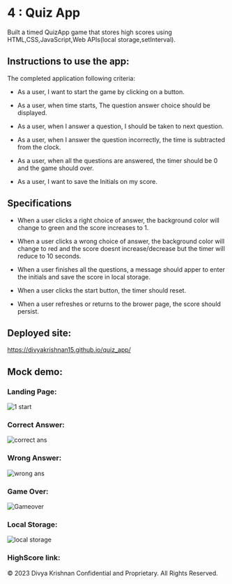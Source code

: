 # 4 : Quiz App

Built a timed QuizApp game that stores high scores using HTML,CSS,JavaScript,Web APIs(local storage,setInterval).



## Instructions to use the app:

The completed application following criteria:

* As a user, I want to start the game by clicking on a button. 

* As a user, when time starts, The question answer choice should be displayed.

* As a user, when I answer a question, I should be taken to next question. 

* As a user, when I answer the question incorrectly, the time is subtracted from the clock.

* As a user, when all the questions are answered, the timer should be 0 and the game should over.

* As a user, I want to save the Initials on my score. 



## Specifications

* When a user clicks a right choice of answer, the background color will change to green and the score increases to 1.

* When a user clicks a wrong choice of answer, the background color will change to red and the score doesnt increase/decrease but the timer will reduce to 10 seconds.

* When a user finishes all the questions, a message should apper to enter the initials and save the score in local storage. 

* When a user clicks the start button, the timer should reset. 

* When a user refreshes or returns to the brower page, the score should persist.


## Deployed site:
https://divyakrishnan15.github.io/quiz_app/



## Mock demo:

### Landing Page:
![1 start](https://github.com/divyakrishnan15/quiz_app/assets/40469923/b5f6de24-67d0-478d-8083-dc68fb684622)

### Correct Answer:
![correct ans](https://github.com/divyakrishnan15/quiz_app/assets/40469923/daba30c3-5211-4452-881d-669193b27696)

### Wrong Answer:
![wrong ans](https://github.com/divyakrishnan15/quiz_app/assets/40469923/10682428-1558-4c4d-bab8-fe1f0f7e1c67)


### Game Over:
![Gameover](https://github.com/divyakrishnan15/quiz_app/assets/40469923/b1570741-879d-449d-b5ea-881e9a5f80d7)

### Local Storage:
![local storage](https://github.com/divyakrishnan15/quiz_app/assets/40469923/2c6951a9-51df-4052-ab61-cdda5b3376b5)

### HighScore link:


© 2023 Divya Krishnan Confidential and Proprietary. All Rights Reserved.
